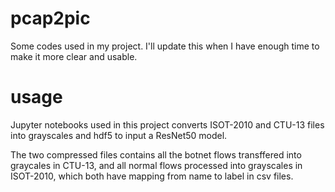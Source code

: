 # pcap2pic
Some codes used in my project. I'll update this when I have enough time to make it more clear and usable.

# usage
Jupyter notebooks used in this project converts ISOT-2010 and CTU-13 files into grayscales and hdf5 to input a ResNet50 model.

The two compressed files contains all the botnet flows transffered into graycales in CTU-13, and all normal flows processed into grayscales in ISOT-2010, which both have mapping from name to label in csv files.
